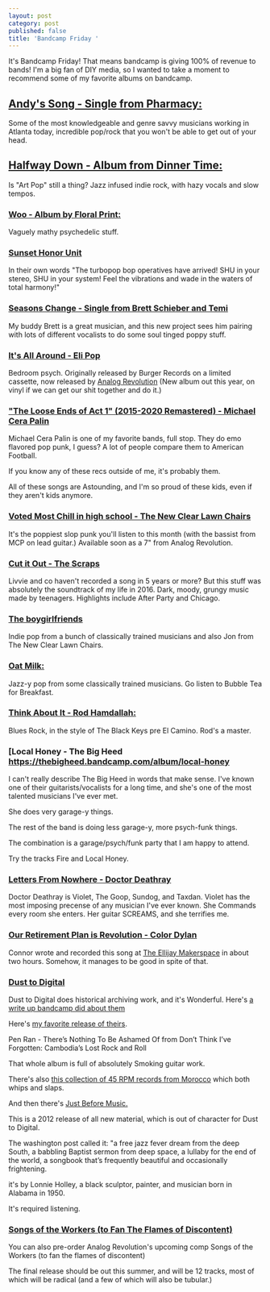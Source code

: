```yaml
---
layout: post
category: post
published: false
title: 'Bandcamp Friday '
---
```

It's Bandcamp Friday! That means bandcamp is giving 100% of revenue to bands! I'm a big fan of DIY media, so I wanted to take a moment to recommend some of my favorite albums on bandcamp. 



## [Andy's Song - Single from Pharmacy:](https://pharmacy21.bandcamp.com/track/andys-song)

Some of the most knowledgeable and genre savvy musicians working in Atlanta today, incredible pop/rock that you won't be able to get out of your head. 

## [Halfway Down - Album from Dinner Time:](https://dinner-time.bandcamp.com/album/halfway-down)

Is "Art Pop" still a thing? Jazz infused indie rock, with hazy vocals and slow tempos. 

### [Woo - Album by Floral Print:](https://floralprint.bandcamp.com/album/woo)

Vaguely mathy psychedelic stuff.

### [Sunset Honor Unit](https://shuatl.bandcamp.com/album/sunset-honor-unit)

In their own words "The turbopop bop operatives have arrived! SHU in your stereo, SHU in your system! Feel the vibrations and wade in the waters of total harmony!" 

### [Seasons Change - Single from Brett Schieber and Temi](https://brettschieber.bandcamp.com/album/seasons-change-my-summer-flame)

My buddy Brett is a great musician, and this new project sees him pairing with lots of different vocalists to do some soul tinged poppy stuff.


### [It's All Around - Eli Pop](https://elipopmusic.bandcamp.com/album/its-all-around)

Bedroom psych. Originally released by Burger Records on a limited cassette, now released by [Analog Revolution](https://analogrevolution.com) (New album out this year, on vinyl if we can get our shit together and do it.)

### ["The Loose Ends of Act 1" (2015​-​2020 Remastered)  - Michael Cera Palin ](https://michaelcerapalin.bandcamp.com/album/the-loose-ends-of-act-1-2015-2020-remastered)

Michael Cera Palin is one of my favorite bands, full stop. They do emo flavored pop punk, I guess? A lot of people compare them to American Football. 

If you know any of these recs outside of me, it's probably them. 

All of these songs are Astounding, and I'm so proud of these kids, even if they aren't kids anymore.


### [Voted Most Chill in high school - The New Clear Lawn Chairs](https://thenewclearlawnchairs.bandcamp.com/album/voted-most-chill-in-high-school)

It's the poppiest slop punk you'll listen to this month (with the bassist from MCP on lead guitar.) Available soon as a 7" from Analog Revolution. 

### [Cut it Out - The Scraps](https://thescrapsmusic.bandcamp.com/album/cut-it-out)

Livvie and co haven't recorded a song in 5 years or more? But this stuff was absolutely the soundtrack of my life in 2016. Dark, moody, grungy music made by teenagers. Highlights include After Party and Chicago.

### [The boygirlfriends](https://theboygirlfriends.bandcamp.com/)

Indie pop from a bunch of classically trained musicians and also Jon from The New Clear Lawn Chairs.

### [Oat Milk:](https://oatmilkmusic.bandcamp.com/)

Jazz-y pop from some classically trained musicians. Go listen to Bubble Tea for Breakfast. 

### [Think About It - Rod Hamdallah:](https://rodhamdallah.bandcamp.com/album/think-about-it-ep)

Blues Rock, in the style of The Black Keys pre El Camino. Rod's a master.

### [Local Honey - The Big Heed https://thebigheed.bandcamp.com/album/local-honey

I can't really describe The Big Heed in words that make sense. I've known one of their guitarists/vocalists for a long time, and she's one of the most talented musicians I've ever met. 

She does very garage-y things. 

The rest of the band is doing less garage-y, more psych-funk things. 

The combination is a garage/psych/funk party that I am happy to attend. 

Try the tracks Fire and Local Honey.

### [Letters From Nowhere - Doctor Deathray](https://doctordeathray.bandcamp.com/album/letters-from-nowhere-vol-1?label=1708079041&tab=music)

Doctor Deathray is Violet, The Goop, Sundog, and Taxdan. Violet has the most imposing precense of any musician I've ever known. She Commands every room she enters. Her guitar SCREAMS, and she terrifies me. 

### [Our Retirement Plan is Revolution - Color Dylan](https://connordylan.bandcamp.com/track/our-retirement-plan-is-revolution-rough-mix?label=1708079041&tab=music)

Connor wrote and recorded this song at [The Ellijay Makerspace](https://ellijaymakerspace.org) in about two hours. Somehow, it manages to be good in spite of that. 

### [Dust to Digital](https://dusttodigital.bandcamp.com/music)

Dust to Digital does historical archiving work, and it's Wonderful. Here's [a write up bandcamp did about them](https://daily.bandcamp.com/label-profile/dust-to-digital-label-profile)

Here's [my favorite release of theirs](https://dusttodigital.bandcamp.com/track/there-s-nothing-to-be-ashamed-of).

Pen Ran - There’s Nothing To Be Ashamed Of
from Don’t Think I’ve Forgotten: Cambodia’s Lost Rock and Roll 

That whole album is full of absolutely Smoking guitar work.

There's also [this collection of 45 RPM records from Morocco](https://dusttodigital.bandcamp.com/album/kassidat-raw-45s-from-morocco) which both whips and slaps.

And then there's [Just Before Music.](https://dusttodigital.bandcamp.com/album/just-before-music)

This is a 2012 release of all new material, which is out of character for Dust to Digital. 

The washington post called it: "a free jazz fever dream from the deep South, a babbling Baptist sermon from deep space, a lullaby for the end of the world, a songbook that’s frequently beautiful and occasionally frightening.

it's by  Lonnie Holley, a black sculptor, painter, and musician born in Alabama in 1950. 

It's required listening.

### [Songs of the Workers (to Fan The Flames of Discontent)](https://analogrevolution.bandcamp.com/album/songs-of-the-worker-to-fan-the-flames-of-discontent)

You can also pre-order Analog Revolution's upcoming comp Songs of the Workers (to fan the flames of discontent)

The final release should be out this summer, and will be 12 tracks, most of which will be radical (and a few of which will also be tubular.)





